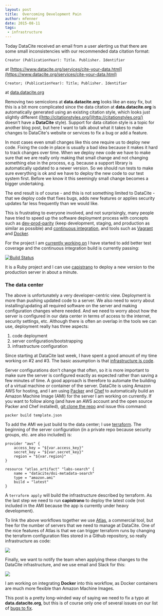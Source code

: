 ```yaml
---
layout: post
title:  Overcoming Development Pain
author: mfenner
date: 2015-08-11
tags:
 - infrastructure
---
```


Today DataCite received an email from a user alerting us that there are some small inconsistencies with our recommended data citation format:

    Creator (PublicationYear): Title. Publisher. Identifier
at [https://www.datacite.org/services/cite-your-data.html](https://www.datacite.org/services/cite-your-data.html)

    Creator; (PublicationYear): Title; Publisher. Identifier
at [data.datacite.org](http://data.datacite.org/10.5061/DRYAD.8C1P6)

Removing two semicolons at **data.datacite.org** looks like an easy fix, but this is a bit more complicated since the data citation at **data.datacite.org** is automatically generated using an existing citation style, which looks just slightly different ([http://citationstyles.org/](http://citationstyles.org/) doesn't have a **DataCite** style). Support for data citation style is a topic for another blog post, but here I want to talk about what it takes to make changes to DataCite's website or services to fix a bug or add a feature.

In most cases even small changes like this one require us to deploy new code. Fixing the code in place is usually a bad idea because it makes it hard to track changes over time. When we deploy new code we have to make sure that we are really only making that small change and not changing something else in the process, e.g. because a support library is automatically updated to a newer version. So we should run tests to make sure everything is ok and we have to deploy the new code to our test system first. Before we know it this seemingly small change becomes a bigger undertaking.

The end result is of course - and this is not something limited to DataCite - that we deploy code that fixes bugs, adds new features or applies security updates far less frequently than we would like.

This is frustrating to everyone involved, and not surprisingly, many people have tried to speed up the software deployment process with concepts such as [dev-prod-parity](http://12factor.net/dev-prod-parity) (keep development, staging, and production as similar as possible) and [continuous integration](http://www.thoughtworks.com/continuous-integration), and tools such as [Vagrant](https://www.vagrantup.com/) and [Docker](https://www.docker.com/).

For the project I am [currently working on](https://github.com/crosscite/doi-metadata-search) I have started to add better test coverage and the continuous integration build is currently passing:

[![Build Status](https://travis-ci.org/crosscite/doi-metadata-search.svg?branch=datacite)](https://travis-ci.org/crosscite/doi-metadata-search)

It is a Ruby project and I can use [capistrano](http://capistranorb.com/) to deploy a new version to the production server in about a minute.

### The data center
The above is unfortunately a very developer-centric view. Deployment is more than pushing updated code to a server. We also need to worry about installing/updating all required software on the server and making configuration changes where needed. And we need to worry about how the server is configured in our data center in terms of access to the internet, security settings, etc. Although there is often an overlap in the tools we can use, deployment really has three aspects:

1. code deployment
1. server configuration/bootstrapping
1. infrastructure configuration

Since starting at DataCite last week, I have spent a good amount of my time working on #2 and #3. The basic assumption is that [infrastructure is code](http://www.thoughtworks.com/insights/blog/infrastructure-code-reason-smile).

Server configurations don't change that often, so it is more important to make sure the server is configured exactly as expected rather than saving a few minutes of time. A good approach is therefore to automate the building of a virtual machine or container of the server. DataCite is using Amazon AWS for hosting, and I am using [Packer](https://www.packer.io/) and [Chef](https://www.chef.io/) to automatically build an Amazon Machine Image (AMI) for the server I am working on currently. If you want to follow along (and have an AWS account and the open source Packer and Chef installed), [git clone the repo](https://github.com/crosscite/doi-metadata-search) and issue this command:

    packer build template.json

To add the AMI we just build to the data center; I use [terraform](https://www.terraform.io/). The beginning of the server configuration (in a private repo because security groups, etc. are also included) is:

```
provider "aws" {
    access_key = "${var.access_key}"
    secret_key = "${var.secret_key}"
    region = "${var.region}"
}

resource "atlas_artifact" "labs-search" {
    name = "datacite/doi-metadata-search"
    type = "amazon.ami"
    build = "latest"
}
```
A `terraform apply` will build the infrastructure described by terraform. As the last step we need to run **capistrano** to deploy the latest code (not included in the AMI because the app is currently under heavy development).

To link the above workflows together we use [Atlas](https://atlas.hashicorp.com/), a commercial tool, but free for the number of servers that we need to manage at DataCite. One of the nice features of Atlas is that we can trigger terraform runs by changing the terraform configuration files stored in a Github repository, so really infrastructure as code:

![](/images/2015/08/Bildschirmfoto-2015-08-11-um-20-14-30.png)

Finally, we want to notify the team when applying these changes to the DataCite infrastructure, and we use email and Slack for this:

![](/images/2015/08/Bildschirmfoto-2015-08-11-um-20-20-48.png)

I am working on integrating **Docker** into this workflow, as Docker containers are much more flexible than Amazon Machine Images.

This post is a pretty long-winded way of saying we need to fix a typo at **data.datacite.org**, but this is of course only one of several issues on our list of [bugs to fix](https://github.com/datacite/content-resolver/issues).
